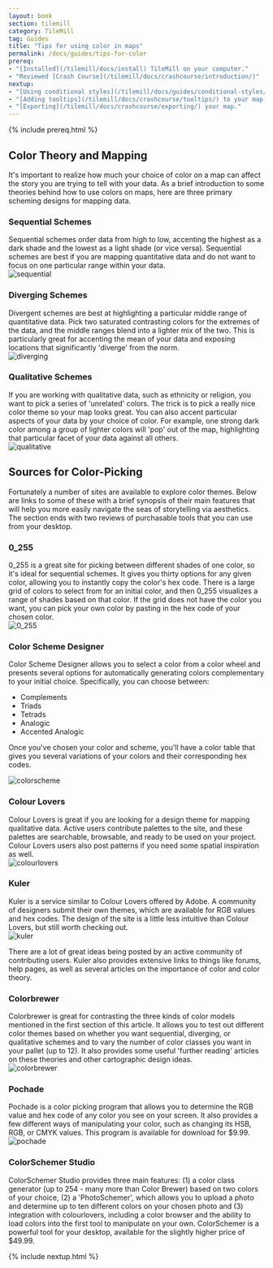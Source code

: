 ```yaml
---
layout: book
section: tilemill
category: TileMill
tag: Guides
title: "Tips for using color in maps"
permalink: /docs/guides/tips-for-color
prereq:
- "[Installed](/tilemill/docs/install) TileMill on your computer."
- "Reviewed [Crash Course](/tilemill/docs/crashcourse/introduction/)"
nextup:
- "[Using conditional styles](/tilemill/docs/guides/conditional-styles/) to control the appearance of points based on data."
- "[Adding tooltips](/tilemill/docs/crashcourse/tooltips/) to your map."
- "[Exporting](/tilemill/docs/crashcourse/exporting/) your map."
---
```

{% include prereq.html %}

## Color Theory and Mapping  

It's important to realize how much your choice of color on a map can affect the story you are trying to tell with your data. As a brief introduction to some theories behind how to use colors on maps, here are three primary scheming designs for mapping data.  

### Sequential Schemes  
Sequential schemes order data from high to low, accenting the highest as a dark shade and the lowest as a light shade (or vice versa). Sequential schemes are best if you are mapping quantitative data and do not want to focus on one particular range within your data.  
![sequential](/tilemill/assets/pages/sequential.png)

### Diverging Schemes  
Divergent schemes are best at highlighting a particular middle range of quantitative data. Pick two saturated contrasting colors for the extremes of the data, and the middle ranges blend into a lighter mix of the two. This is particularly great for accenting the mean of your data and exposing locations that significantly 'diverge' from the norm.  
![diverging](/tilemill/assets/pages/diverging.png)

### Qualitative Schemes  
If you are working with qualitative data, such as ethnicity or religion, you want to pick a series of 'unrelated' colors. The trick is to pick a really nice color theme so your map looks great. You can also accent particular aspects of your data by your choice of color. For example, one strong dark color among a group of lighter colors will 'pop' out of the map, highlighting that particular facet of your data against all others.  
![qualitative](/tilemill/assets/pages/qualitative.png)

## Sources for Color-Picking  
Fortunately a number of sites are available to explore color themes. Below are links to some of these with a brief synopsis of their main features that will help you more easily navigate the seas of storytelling via aesthetics. The section ends with two reviews of purchasable tools that you can use from your desktop.  

### 0_255  
0_255 is a great site for picking between different shades of one color, so it's ideal for sequential schemes. It gives you thirty options for any given color, allowing you to instantly copy the color's hex code. There is a large grid of colors to select from for an initial color, and then 0_255 visualizes a range of shades based on that color. If the grid does not have the color you want, you can pick your own color by pasting in the hex code of your chosen color.  
![0_255](/tilemill/assets/pages/0_255_0.jpg)

### Color Scheme Designer  
Color Scheme Designer allows you to select a color from a color wheel and presents several options for automatically generating colors complementary to your initial choice. Specifically, you can choose between: 

- Complements  
- Triads  
- Tetrads  
- Analogic  
- Accented Analogic  

Once you've chosen your color and scheme, you'll have a color table that gives you several variations of your colors and their corresponding hex codes.  

![colorscheme](/tilemill/assets/pages/colorschemedesigner_1.jpg)

### Colour Lovers  
Colour Lovers is great if you are looking for a design theme for mapping qualitative data. Active users contribute palettes to the site, and these palettes are searchable, browsable, and ready to be used on your project.  Colour Lovers users also post patterns if you need some spatial inspiration as well.  
![colourlovers](/tilemill/assets/pages/colourlovers_0.jpg)

### Kuler  
Kuler is a service similar to Colour Lovers offered by Adobe. A community of designers submit their own themes, which are available for RGB values and hex codes. The design of the site is a little less intuitive than Colour Lovers, but still worth checking out.  
![kuler](/tilemill/assets/pages/kuler_1.jpg)

There are a lot of great ideas being posted by an active community of contributing users. Kuler also provides extensive links to things like forums, help pages, as well as several articles on the importance of color and color theory.

### Colorbrewer  
Colorbrewer is great for contrasting the three kinds of color models mentioned in the first section of this article. It allows you to test out different color themes based on whether you want sequential, diverging, or qualitative schemes and to vary the number of color classes you want in your pallet (up to 12). It also provides some useful 'further reading' articles on these theories and other cartographic design ideas.  
![colorbrewer](/tilemill/assets/pages/colorbrewer.jpg)

### Pochade  
Pochade is a color picking program that allows you to determine the RGB value and hex code of any color you see on your screen. It also provides a few different ways of manipulating your color, such as changing its HSB, RGB, or CMYK values. This program is available for download for $9.99.  
![pochade](/tilemill/assets/pages/pochade_0.jpg)

### ColorSchemer Studio  
ColorSchemer Studio provides three main features: (1) a color class generator (up to 254 - many more than Color Brewer) based on two colors of your choice, (2) a 'PhotoSchemer', which allows you to upload a photo and determine up to ten different colors on your chosen photo and (3) integration with colourlovers, including a color browser and the ability to load colors into the first tool to manipulate on your own. ColorSchemer is a powerful tool for your desktop, available for the slightly higher price of $49.99.  

{% include nextup.html %}
